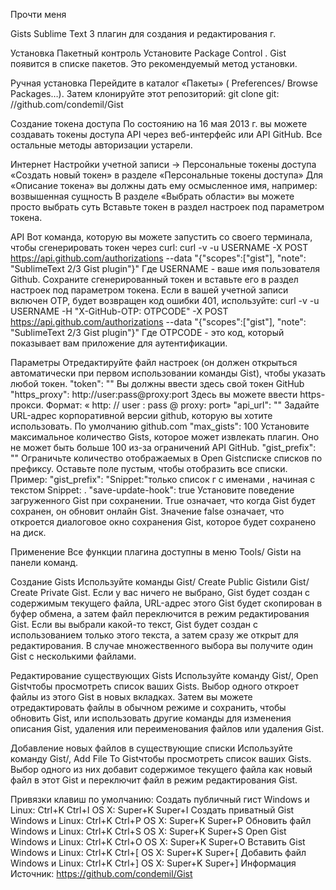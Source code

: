 Прочти меня

Gists
Sublime Text 3 плагин для создания и редактирования г.

Установка
Пакетный контроль
Установите Package Control . Gist появится в списке пакетов. Это рекомендуемый метод установки.

Ручная установка
Перейдите в каталог «Пакеты» ( Preferences/ Browse Packages…). Затем клонируйте этот репозиторий:
git clone git: //github.com/condemil/Gist

Создание токена доступа
По состоянию на 16 мая 2013 г. вы можете создавать токены доступа API через веб-интерфейс или API GitHub. Все остальные методы авторизации устарели.

Интернет
Настройки учетной записи -> Персональные токены доступа
«Создать новый токен» в разделе «Персональные токены доступа»
Для «Описание токена» вы должны дать ему осмысленное имя, например: возвышенная сущность
В разделе «Выбрать области» вы можете просто выбрать суть
Вставьте токен в раздел настроек под параметром токена.

API
Вот команда, которую вы можете запустить со своего терминала, чтобы сгенерировать токен через curl:
curl -v -u USERNAME -X POST https://api.github.com/authorizations --data "{\"scopes\":[\"gist\"], \"note\": \"SublimeText 2/3 Gist plugin\"}"
Где USERNAME - ваше имя пользователя Github. Сохраните сгенерированный токен и вставьте его в раздел настроек под параметром токена.
Если в вашей учетной записи включен OTP, будет возвращен код ошибки 401, используйте:
curl -v -u USERNAME -H "X-GitHub-OTP: OTPCODE" -X POST https://api.github.com/authorizations --data "{\"scopes\":[\"gist\"], \"note\": \"SublimeText 2/3 Gist plugin\"}"
Где OTPCODE - это код, который показывает вам приложение для аутентификации.


Параметры
Отредактируйте файл настроек (он должен открыться автоматически при первом использовании команды Gist), чтобы указать любой токен.
"token": ""
Вы должны ввести здесь свой токен GitHub
"https_proxy": http://user:pass@proxy:port
Здесь вы можете ввести https-прокси. Формат: « http: // user : pass @ proxy: port»
"api_url": ""
Задайте URL-адрес корпоративной версии github, которую вы хотите использовать. По умолчанию github.com
"max_gists": 100
Установите максимальное количество Gists, которое может извлекать плагин. Оно не может быть больше 100 из-за ограничений API GitHub.
"gist_prefix": ""
Ограничьте количество отображаемых в Open Gistсписке списков по префиксу. Оставьте поле пустым, чтобы отобразить все списки. Пример: "gist_prefix": "Snippet:"только список г с именами , начиная с текстом Snippet: .
"save-update-hook": true
Установите поведение загруженного Gist при сохранении. True означает, что когда Gist будет сохранен, он обновит онлайн Gist. Значение false означает, что откроется диалоговое окно сохранения Gist, которое будет сохранено на диск.


Применение
Все функции плагина доступны в меню Tools/ Gistи на панели команд.

Создание Gists
Используйте команды Gist/ Create Public Gistили Gist/ Create Private Gist. Если у вас ничего не выбрано, Gist будет создан с содержимым текущего файла, URL-адрес этого Gist будет скопирован в буфер обмена, а затем файл переключится в режим редактирования Gist. Если вы выбрали какой-то текст, Gist будет создан с использованием только этого текста, а затем сразу же открыт для редактирования. В случае множественного выбора вы получите один Gist с несколькими файлами.

Редактирование существующих Gists
Используйте команду Gist/, Open Gistчтобы просмотреть список ваших Gists. Выбор одного откроет файлы из этого Gist в новых вкладках. Затем вы можете отредактировать файлы в обычном режиме и сохранить, чтобы обновить Gist, или использовать другие команды для изменения описания Gist, удаления или переименования файлов или удаления Gist.

Добавление новых файлов в существующие списки
Используйте команду Gist/, Add File To Gistчтобы просмотреть список ваших Gists. Выбор одного из них добавит содержимое текущего файла как новый файл в этот Gist и переключит файл в режим редактирования Gist.


Привязки клавиш по умолчанию:
Создать публичный гист
Windows и Linux: Ctrl+K Ctrl+I
OS X: Super+K Super+I
Создать приватный Gist
Windows и Linux: Ctrl+K Ctrl+P
OS X: Super+K Super+P
Обновить файл
Windows и Linux: Ctrl+K Ctrl+S
OS X: Super+K Super+S
Open Gist
Windows и Linux: Ctrl+K Ctrl+O
OS X: Super+K Super+O
Вставить Gist
Windows и Linux: Ctrl+K Ctrl+[
OS X: Super+K Super+[
Добавить файл
Windows и Linux: Ctrl+K Ctrl+]
OS X: Super+K Super+]
Информация
Источник: https://github.com/condemil/Gist